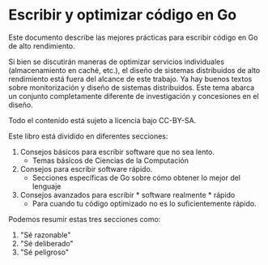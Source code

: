 # Escribir y optimizar código en Go

Este documento describe las mejores prácticas para escribir código en Go de alto rendimiento.

Si bien se discutirán maneras de optimizar servicios individuales (almacenamiento en caché, etc.), el diseño de sistemas distribuidos de alto rendimiento está fuera del alcance de este trabajo. Ya hay buenos textos sobre monitorización y diseño de sistemas distribuidos. Este tema abarca un conjunto completamente diferente de investigación y concesiones en el diseño.

Todo el contenido está sujeto a licencia bajo CC-BY-SA.

Este libro está dividido en diferentes secciones:

1. Consejos básicos para escribir software que no sea lento.
   * Temas básicos de Ciencias de la Computación
2. Consejos para escribir software rápido.
   * Secciones específicas de Go sobre cómo obtener lo mejor del lenguaje
3. Consejos avanzados para escribir * software realmente * rápido
   * Para cuando tu código optimizado no es lo suficientemente rápido.

Podemos resumir estas tres secciones como:

1. "Sé razonable"
2. "Sé deliberado"
3. "Sé peligroso"
